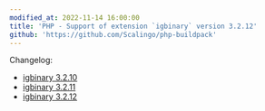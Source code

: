 ```yaml
---
modified_at: 2022-11-14 16:00:00
title: 'PHP - Support of extension `igbinary` version 3.2.12'
github: 'https://github.com/Scalingo/php-buildpack'
---
```


Changelog:

* [igbinary 3.2.10](https://github.com/igbinary/igbinary/releases/tag/3.2.10)
* [igbinary 3.2.11](https://github.com/igbinary/igbinary/releases/tag/3.2.11)
* [igbinary 3.2.12](https://github.com/igbinary/igbinary/releases/tag/3.2.12)
